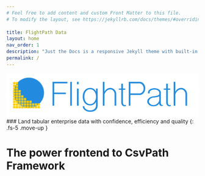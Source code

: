 ```yaml
---
# Feel free to add content and custom Front Matter to this file.
# To modify the layout, see https://jekyllrb.com/docs/themes/#overriding-theme-defaults

title: FlightPath Data
layout: home
nav_order: 1
description: "Just the Docs is a responsive Jekyll theme with built-in search that is easily customizable and hosted on GitHub Pages."
permalink: /
---
```


<img src="assets/logos/logo-wordmark_lg.png"/>
### Land tabular enterprise data with confidence, efficiency and quality
{: .fs-5 .move-up }

# The power frontend to CsvPath Framework


